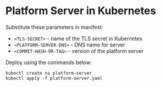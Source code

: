 # Platform Server in Kubernetes

Substitute these parameters in manifest:

- `<TLS-SECRET>` - name of the TLS secret in Kubernetes
- `<PLATFORM-SERVER-DNS>` - DNS name for server
- `<COMMIT-HASH-OR-TAG>` - version of the platform server

Deploy using the commands below:

```
kubectl create ns platform-server
kubectl apply -f platform-server.yaml
```